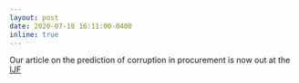 ```yaml
---
layout: post
date: 2020-07-18 16:11:00-0400
inline: true
---
```


Our article on the prediction of corruption in procurement is now out at
the [IJF](https://www.sciencedirect.com/science/article/pii/S0169207020300935)
